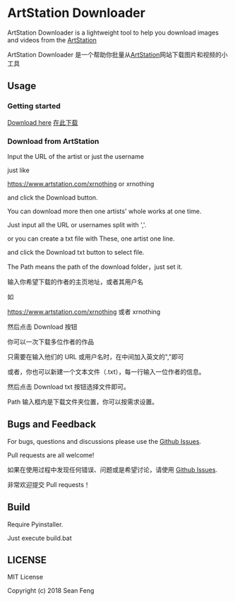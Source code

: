 # ArtStation Downloader

ArtStation Downloader is a lightweight tool to help you download images and videos from the [ArtStation](https://www.artstation.com/)

ArtStation Downloader 是一个帮助你批量从[ArtStation](https://www.artstation.com/)网站下载图片和视频的小工具

## Usage

### Getting started

[Download here](https://github.com/findix/ArtStationDownloader/releases)
[在此下载](https://github.com/findix/ArtStationDownloader/releases)

### Download from ArtStation

Input the URL of the artist or just the username

just like

https://www.artstation.com/xrnothing or xrnothing

and click the Download button.

You can download more then one artists' whole works at one time.

Just input all the URL or usernames split with ','.

or you can create a txt file with These, one artist one line.

and click the Download txt button to select file.

The Path means the path of the download folder，just set it.

输入你希望下载的作者的主页地址，或者其用户名

如

https://www.artstation.com/xrnothing 或者 xrnothing

然后点击 Download 按钮

你可以一次下载多位作者的作品

只需要在输入他们的 URL 或用户名时，在中间加入英文的","即可

或者，你也可以新建一个文本文件（.txt），每一行输入一位作者的信息。

然后点击 Download txt 按钮选择文件即可。

Path 输入框内是下载文件夹位置，你可以按需求设置。

## Bugs and Feedback

For bugs, questions and discussions please use the [Github Issues](https://github.com/findix/ArtStationDownloader/issues).

Pull requests are all welcome!

如果在使用过程中发现任何错误、问题或是希望讨论，请使用 [Github Issues](https://github.com/findix/ArtStationDownloader/issues).

非常欢迎提交 Pull requests！

## Build

Require Pyinstaller.

Just execute build.bat

## LICENSE

MIT License

Copyright (c) 2018 Sean Feng